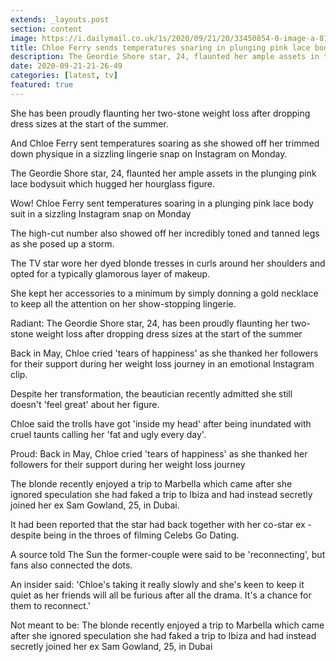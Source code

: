 ```yaml
---
extends: _layouts.post
section: content
image: https://i.dailymail.co.uk/1s/2020/09/21/20/33450854-0-image-a-81_1600717469233.jpg 
title: Chloe Ferry sends temperatures soaring in plunging pink lace bodysuit for sizzling new snap 
description: The Geordie Shore star, 24, flaunted her ample assets in the plunging pink lace bodysuit which hugged her hourglass figure. 
date: 2020-09-21-21-26-49 
categories: [latest, tv] 
featured: true 
--- 
```

She has been proudly flaunting her two-stone weight loss after dropping dress sizes at the start of the summer.

And Chloe Ferry sent temperatures soaring as she showed off her trimmed down physique in a sizzling lingerie snap on Instagram on Monday.

The Geordie Shore star, 24, flaunted her ample assets in the plunging pink lace bodysuit which hugged her hourglass figure. 

Wow! Chloe Ferry sent temperatures soaring in a plunging pink lace body suit in a sizzling Instagram snap on Monday

The high-cut number also showed off her incredibly toned and tanned legs as she posed up a storm. 

The TV star wore her dyed blonde tresses in curls around her shoulders and opted for a typically glamorous layer of makeup. 

She kept her accessories to a minimum by simply donning a gold necklace to keep all the attention on her show-stopping lingerie. 

Radiant: The Geordie Shore star, 24, has been proudly flaunting her two-stone weight loss after dropping dress sizes at the start of the summer 

Back in May, Chloe cried 'tears of happiness' as she thanked her followers for their support during her weight loss journey in an emotional Instagram clip.  

Despite her transformation, the beautician recently admitted she still doesn't 'feel great' about her figure.

Chloe said the trolls have got 'inside my head' after being inundated with cruel taunts calling her 'fat and ugly every day'.  

Proud: Back in May, Chloe cried 'tears of happiness' as she thanked her followers for their support during her weight loss journey 

The blonde recently enjoyed a trip to Marbella which came after she ignored speculation she had faked a trip to Ibiza and had instead secretly joined her ex Sam Gowland, 25, in Dubai.  

It had been reported that the star had back together with her co-star ex - despite being in the throes of filming Celebs Go Dating. 

A source told The Sun the former-couple were said to be 'reconnecting', but fans also connected the dots.

An insider said: 'Chloe's taking it really slowly and she's keen to keep it quiet as her friends will all be furious after all the drama. It's a chance for them to reconnect.'

Not meant to be: The blonde recently enjoyed a trip to Marbella which came after she ignored speculation she had faked a trip to Ibiza and had instead secretly joined her ex Sam Gowland, 25, in Dubai


